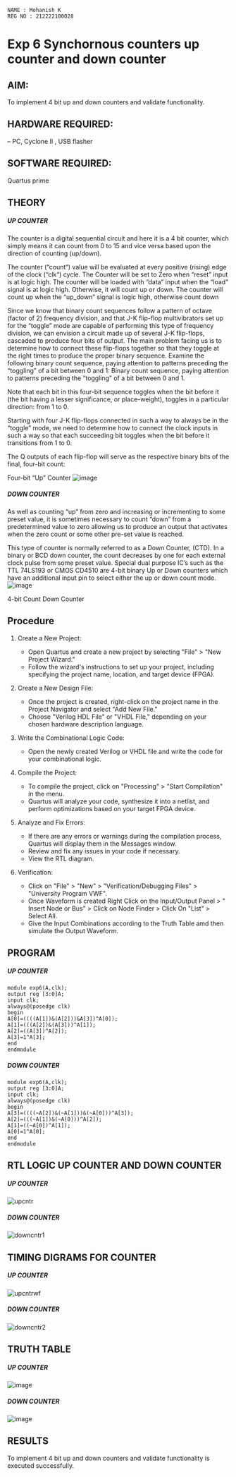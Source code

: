 ```
NAME : Mohanish K
REG NO : 212222100028
```

# Exp 6 Synchornous counters  up counter and down counter 
## AIM: 
To implement 4 bit up and down counters and validate  functionality.
## HARDWARE REQUIRED: 
– PC, Cyclone II , USB flasher
## SOFTWARE REQUIRED:  
Quartus prime
## THEORY 

##### UP COUNTER 
The counter is a digital sequential circuit and here it is a 4 bit counter, which simply means it can count from 0 to 15 and vice versa based upon the direction of counting (up/down). 

The counter (“count“) value will be evaluated at every positive (rising) edge of the clock (“clk“) cycle.
The Counter will be set to Zero when “reset” input is at logic high.
The counter will be loaded with “data” input when the “load” signal is at logic high. Otherwise, it will count up or down.
The counter will count up when the “up_down” signal is logic high, otherwise count down

Since we know that binary count sequences follow a pattern of octave (factor of 2) frequency division, and that J-K flip-flop multivibrators set up for the “toggle” mode are capable of performing this type of frequency division, we can envision a circuit made up of several J-K flip-flops, cascaded to produce four bits of output.
The main problem facing us is to determine how to connect these flip-flops together so that they toggle at the right times to produce the proper binary sequence.
Examine the following binary count sequence, paying attention to patterns preceding the “toggling” of a bit between 0 and 1:
Binary count sequence, paying attention to patterns preceding the “toggling” of a bit between 0 and 1.

Note that each bit in this four-bit sequence toggles when the bit before it (the bit having a lesser significance, or place-weight), toggles in a particular direction: from 1 to 0.



 
 

Starting with four J-K flip-flops connected in such a way to always be in the “toggle” mode, we need to determine how to connect the clock inputs in such a way so that each succeeding bit toggles when the bit before it transitions from 1 to 0.

The Q outputs of each flip-flop will serve as the respective binary bits of the final, four-bit count:

 
 

Four-bit “Up” Counter
![image](https://user-images.githubusercontent.com/36288975/169644758-b2f4339d-9532-40c5-af40-8f4f8c942e2c.png)



##### DOWN COUNTER 

As well as counting “up” from zero and increasing or incrementing to some preset value, it is sometimes necessary to count “down” from a predetermined value to zero allowing us to produce an output that activates when the zero count or some other pre-set value is reached.

This type of counter is normally referred to as a Down Counter, (CTD). In a binary or BCD down counter, the count decreases by one for each external clock pulse from some preset value. Special dual purpose IC’s such as the TTL 74LS193 or CMOS CD4510 are 4-bit binary Up or Down counters which have an additional input pin to select either the up or down count mode.
![image](https://user-images.githubusercontent.com/36288975/169644844-1a14e123-7228-4ed8-81a9-eb937dff4ac8.png)


4-bit Count Down Counter
## Procedure
1. Create a New Project:
   - Open Quartus and create a new project by selecting "File" > "New Project Wizard."
   - Follow the wizard's instructions to set up your project, including specifying the project name, location, and target device (FPGA).

2. Create a New Design File:
   - Once the project is created, right-click on the project name in the Project Navigator and select "Add New File."
   - Choose "Verilog HDL File" or "VHDL File," depending on your chosen hardware description language.

3. Write the Combinational Logic Code:
   - Open the newly created Verilog or VHDL file and write the code for your combinational logic.
     
4. Compile the Project:
   - To compile the project, click on "Processing" > "Start Compilation" in the menu.
   - Quartus will analyze your code, synthesize it into a netlist, and perform optimizations based on your target FPGA device.

5. Analyze and Fix Errors:
   - If there are any errors or warnings during the compilation process, Quartus will display them in the Messages window.
   - Review and fix any issues in your code if necessary.
   - View the RTL diagram.

6. Verification:
   - Click on "File" > "New" > "Verification/Debugging Files" > "University Program VWF".
   - Once Waveform is created Right Click on the Input/Output Panel > " Insert Node or Bus" > Click on Node Finder > Click On "List" > Select All.
   - Give the Input Combinations according to the Truth Table amd then simulate the Output Waveform.





## PROGRAM 
##### UP COUNTER 
```
module exp6(A,clk);
output reg [3:0]A;
input clk;
always@(posedge clk)
begin
A[0]=((((A[1])&(A[2]))&A[3])^A[0]);
A[1]=(((A[2])&(A[3]))^A[1]);
A[2]=((A[3])^A[2]);
A[3]=1^A[3];
end
endmodule
```
##### DOWN COUNTER 
```
module exp6(A,clk);
output reg [3:0]A;
input clk;
always@(posedge clk)
begin
A[3]=((((~A[2])&(~A[1]))&(~A[0]))^A[3]);
A[2]=(((~A[1])&(~A[0]))^A[2]);
A[1]=((~A[0])^A[1]);
A[0]=1^A[0];
end
endmodule

```





## RTL LOGIC UP COUNTER AND DOWN COUNTER  

##### UP COUNTER 
![upcntr](https://github.com/abinayasangeetha/Exp-7-Synchornous-counters-/assets/119393675/920a77e6-9cf3-4da8-8f9d-7857ec4205fb)


##### DOWN COUNTER 
![downcntr1](https://github.com/abinayasangeetha/Exp-7-Synchornous-counters-/assets/119393675/d5cb2ac7-7b96-47cf-b8c7-c1d64d88c153)





## TIMING DIGRAMS FOR COUNTER  


##### UP COUNTER 
![upcntrwf](https://github.com/abinayasangeetha/Exp-7-Synchornous-counters-/assets/119393675/ab6743f5-8d9b-4d13-9041-8e3644b220f0)


##### DOWN COUNTER 
![downcntr2](https://github.com/abinayasangeetha/Exp-7-Synchornous-counters-/assets/119393675/5f7b73e4-9884-464a-9b3c-49d4291ff98b)


## TRUTH TABLE 

##### UP COUNTER 
![image](https://github.com/abinayasangeetha/Exp-7-Synchornous-counters-/assets/119393675/42d21ff2-b11c-48f6-99cc-7ca2f90533da)



##### DOWN COUNTER 
![image](https://github.com/abinayasangeetha/Exp-7-Synchornous-counters-/assets/119393675/089a751a-171e-48fa-82d6-ddba5fe8e020)

## RESULTS 
To implement 4 bit up and down counters and validate  functionality is executed successfully.
